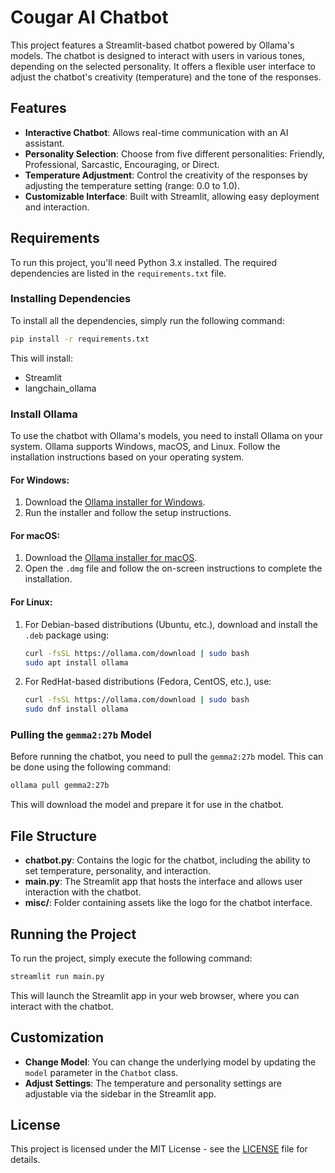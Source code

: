 
# Cougar AI Chatbot

This project features a Streamlit-based chatbot powered by Ollama's models. The chatbot is designed to interact with users in various tones, depending on the selected personality. It offers a flexible user interface to adjust the chatbot's creativity (temperature) and the tone of the responses. 

## Features
- **Interactive Chatbot**: Allows real-time communication with an AI assistant.
- **Personality Selection**: Choose from five different personalities: Friendly, Professional, Sarcastic, Encouraging, or Direct.
- **Temperature Adjustment**: Control the creativity of the responses by adjusting the temperature setting (range: 0.0 to 1.0).
- **Customizable Interface**: Built with Streamlit, allowing easy deployment and interaction.

## Requirements
To run this project, you'll need Python 3.x installed. The required dependencies are listed in the `requirements.txt` file.

### Installing Dependencies
To install all the dependencies, simply run the following command:

```bash
pip install -r requirements.txt
```

This will install:
- Streamlit
- langchain_ollama

### Install Ollama
To use the chatbot with Ollama's models, you need to install Ollama on your system. Ollama supports Windows, macOS, and Linux. Follow the installation instructions based on your operating system.

#### For Windows:
1. Download the [Ollama installer for Windows](https://ollama.com/download).
2. Run the installer and follow the setup instructions.

#### For macOS:
1. Download the [Ollama installer for macOS](https://ollama.com/download).
2. Open the `.dmg` file and follow the on-screen instructions to complete the installation.

#### For Linux:
1. For Debian-based distributions (Ubuntu, etc.), download and install the `.deb` package using:

    ```bash
    curl -fsSL https://ollama.com/download | sudo bash
    sudo apt install ollama
    ```

2. For RedHat-based distributions (Fedora, CentOS, etc.), use:

    ```bash
    curl -fsSL https://ollama.com/download | sudo bash
    sudo dnf install ollama
    ```

### Pulling the `gemma2:27b` Model
Before running the chatbot, you need to pull the `gemma2:27b` model. This can be done using the following command:

```bash
ollama pull gemma2:27b
```

This will download the model and prepare it for use in the chatbot.

## File Structure
- **chatbot.py**: Contains the logic for the chatbot, including the ability to set temperature, personality, and interaction.
- **main.py**: The Streamlit app that hosts the interface and allows user interaction with the chatbot.
- **misc/**: Folder containing assets like the logo for the chatbot interface.

## Running the Project
To run the project, simply execute the following command:

```bash
streamlit run main.py
```

This will launch the Streamlit app in your web browser, where you can interact with the chatbot.

## Customization
- **Change Model**: You can change the underlying model by updating the `model` parameter in the `Chatbot` class.
- **Adjust Settings**: The temperature and personality settings are adjustable via the sidebar in the Streamlit app.

## License
This project is licensed under the MIT License - see the [LICENSE](LICENSE) file for details.
